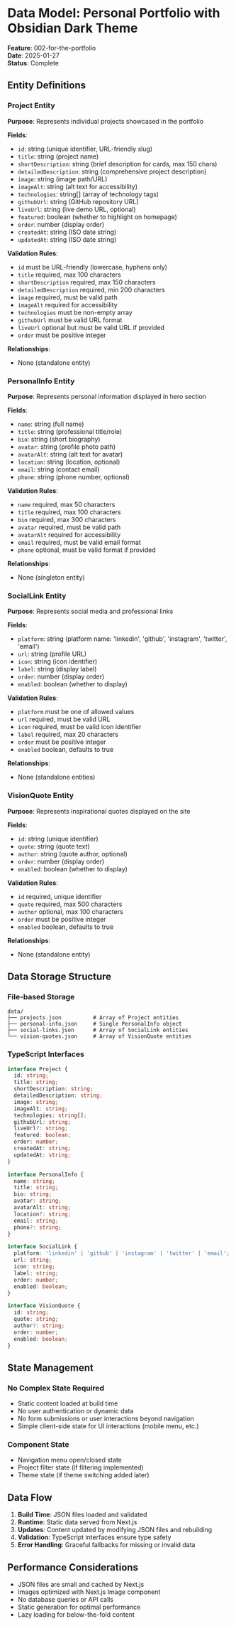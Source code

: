 # Data Model: Personal Portfolio with Obsidian Dark Theme

**Feature**: 002-for-the-portfolio  
**Date**: 2025-01-27  
**Status**: Complete

## Entity Definitions

### Project Entity
**Purpose**: Represents individual projects showcased in the portfolio

**Fields**:
- `id`: string (unique identifier, URL-friendly slug)
- `title`: string (project name)
- `shortDescription`: string (brief description for cards, max 150 chars)
- `detailedDescription`: string (comprehensive project description)
- `image`: string (image path/URL)
- `imageAlt`: string (alt text for accessibility)
- `technologies`: string[] (array of technology tags)
- `githubUrl`: string (GitHub repository URL)
- `liveUrl`: string (live demo URL, optional)
- `featured`: boolean (whether to highlight on homepage)
- `order`: number (display order)
- `createdAt`: string (ISO date string)
- `updatedAt`: string (ISO date string)

**Validation Rules**:
- `id` must be URL-friendly (lowercase, hyphens only)
- `title` required, max 100 characters
- `shortDescription` required, max 150 characters
- `detailedDescription` required, min 200 characters
- `image` required, must be valid path
- `imageAlt` required for accessibility
- `technologies` must be non-empty array
- `githubUrl` must be valid URL format
- `liveUrl` optional but must be valid URL if provided
- `order` must be positive integer

**Relationships**:
- None (standalone entity)

### PersonalInfo Entity
**Purpose**: Represents personal information displayed in hero section

**Fields**:
- `name`: string (full name)
- `title`: string (professional title/role)
- `bio`: string (short biography)
- `avatar`: string (profile photo path)
- `avatarAlt`: string (alt text for avatar)
- `location`: string (location, optional)
- `email`: string (contact email)
- `phone`: string (phone number, optional)

**Validation Rules**:
- `name` required, max 50 characters
- `title` required, max 100 characters
- `bio` required, max 300 characters
- `avatar` required, must be valid path
- `avatarAlt` required for accessibility
- `email` required, must be valid email format
- `phone` optional, must be valid format if provided

**Relationships**:
- None (singleton entity)

### SocialLink Entity
**Purpose**: Represents social media and professional links

**Fields**:
- `platform`: string (platform name: 'linkedin', 'github', 'instagram', 'twitter', 'email')
- `url`: string (profile URL)
- `icon`: string (icon identifier)
- `label`: string (display label)
- `order`: number (display order)
- `enabled`: boolean (whether to display)

**Validation Rules**:
- `platform` must be one of allowed values
- `url` required, must be valid URL
- `icon` required, must be valid icon identifier
- `label` required, max 20 characters
- `order` must be positive integer
- `enabled` boolean, defaults to true

**Relationships**:
- None (standalone entities)

### VisionQuote Entity
**Purpose**: Represents inspirational quotes displayed on the site

**Fields**:
- `id`: string (unique identifier)
- `quote`: string (quote text)
- `author`: string (quote author, optional)
- `order`: number (display order)
- `enabled`: boolean (whether to display)

**Validation Rules**:
- `id` required, unique identifier
- `quote` required, max 500 characters
- `author` optional, max 100 characters
- `order` must be positive integer
- `enabled` boolean, defaults to true

**Relationships**:
- None (standalone entity)

## Data Storage Structure

### File-based Storage
```
data/
├── projects.json          # Array of Project entities
├── personal-info.json     # Single PersonalInfo object
├── social-links.json      # Array of SocialLink entities
└── vision-quotes.json     # Array of VisionQuote entities
```

### TypeScript Interfaces
```typescript
interface Project {
  id: string;
  title: string;
  shortDescription: string;
  detailedDescription: string;
  image: string;
  imageAlt: string;
  technologies: string[];
  githubUrl: string;
  liveUrl?: string;
  featured: boolean;
  order: number;
  createdAt: string;
  updatedAt: string;
}

interface PersonalInfo {
  name: string;
  title: string;
  bio: string;
  avatar: string;
  avatarAlt: string;
  location?: string;
  email: string;
  phone?: string;
}

interface SocialLink {
  platform: 'linkedin' | 'github' | 'instagram' | 'twitter' | 'email';
  url: string;
  icon: string;
  label: string;
  order: number;
  enabled: boolean;
}

interface VisionQuote {
  id: string;
  quote: string;
  author?: string;
  order: number;
  enabled: boolean;
}
```

## State Management

### No Complex State Required
- Static content loaded at build time
- No user authentication or dynamic data
- No form submissions or user interactions beyond navigation
- Simple client-side state for UI interactions (mobile menu, etc.)

### Component State
- Navigation menu open/closed state
- Project filter state (if filtering implemented)
- Theme state (if theme switching added later)

## Data Flow

1. **Build Time**: JSON files loaded and validated
2. **Runtime**: Static data served from Next.js
3. **Updates**: Content updated by modifying JSON files and rebuilding
4. **Validation**: TypeScript interfaces ensure type safety
5. **Error Handling**: Graceful fallbacks for missing or invalid data

## Performance Considerations

- JSON files are small and cached by Next.js
- Images optimized with Next.js Image component
- No database queries or API calls
- Static generation for optimal performance
- Lazy loading for below-the-fold content
